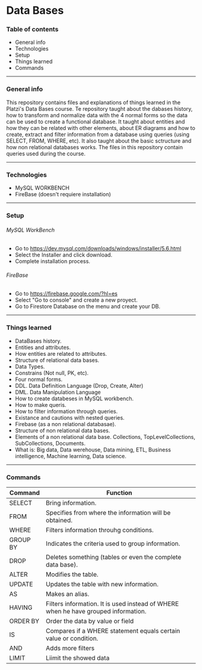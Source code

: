 # Data Bases
### Table of contents
- General info
- Technologies
- Setup
- Things learned
- Commands


------------

### General info

This repository contains files and explanations of things learned in the Platzi's Data Bases course. Te repository taught about the dabases history, how to transform and normalize data with the 4 normal forms so the data can be used to create a functional database. It taught about entities and how they can be related with other elements, about ER diagrams and how to create, extract and filter information from a database using queries (using SELECT, FROM, WHERE, etc). It also taught about the basic sctructure and how non relational databases works. The files in this repository contain queries used during the course.

------------

### Technologies
- MySQL WORKBENCH
- FireBase (doesn't requiere installation)



------------

### Setup

###### MySQL WorkBench
- Go to https://dev.mysql.com/downloads/windows/installer/5.6.html
- Select the Installer and click download.
- Complete installation process.

###### FireBase
- Go to https://firebase.google.com/?hl=es
- Select "Go to console" and create a new proyect.
- Go to Firestore Database on the menu and create your DB.




------------
### Things learned
- DataBases history.
- Entities and attributes.
- How entities are related to attributes.
- Structure of relational data bases.
- Data Types.
- Constrains (Not null, PK, etc).
- Four normal forms.
- DDL. Data Definition Language (Drop, Create, Alter)
- DML. Data Manipulation Language
- How to create databeses in MySQL workbench.
- How to make queris.
- How to filter information through queries.
- Existance and cautions with nested queries.
- Firebase (as a non relational databasae).
- Structure of non relational data bases.
- Elements of a non relational data base. Collections, TopLevelCollections, SubCollections, Documents. 
- What is: Big data, Data werehouse, Data mining, ETL, Business intelligence, Machine learning, Data science.




------------
### Commands
|  Command | Function  |
| ------------ | ------------ |
| SELECT | Bring information.   |
| FROM | Specifies from where the information will be obtained. |
| WHERE | Filters information throuhg conditions.|
| GROUP BY | Indicates the criteria used to group information. |
| DROP | Deletes something (tables or even the complete data base). |
| ALTER | Modifies the table. |
| UPDATE | Updates the table with new information. |
| AS | Makes an alias. |
| HAVING | Filters information. It is used instead of WHERE when he have grouped information. |
| ORDER BY | Order the data by value or field  |
| IS | Compares if a WHERE statement equals certain value or condition. |
| AND | Adds more filters |
| LIMIT | Liimit the showed data |


